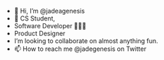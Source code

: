 - 👋 Hi, I’m @jadeagenesis
- 👀 CS Student,
- Software Developer 👩🏽‍💻
- Product Designer
- I’m looking to collaborate on almost anything fun.
- 📫 How to reach me @jadegenesis on Twitter

<!---
jadeagenesis/jadeagenesis is a ✨ special ✨ repository because its `README.md` (this file) appears on your GitHub profile.
You can click the Preview link to take a look at your changes.
--->

